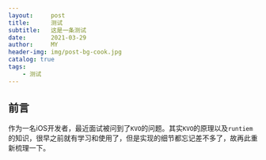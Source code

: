 ```yaml
---
layout:     post
title:      测试
subtitle:   这是一条测试
date:       2021-03-29
author:     MY
header-img: img/post-bg-cook.jpg
catalog: true
tags:
    - 测试
---
```


## 前言

作为一名iOS开发者，最近面试被问到了`KVO`的问题。其实`KVO`的原理以及`runtiem`的知识，很早之前就有学习和使用了，但是实现的细节都忘记差不多了，故再此重新梳理一下。
